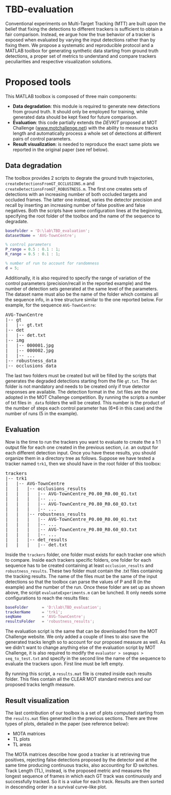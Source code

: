 # TBD-evaluation
Conventional experiments on Multi-Target Tracking (MTT) are built upon the belief that fixing the detections to different trackers is sufficient to obtain a fair comparison. Instead, ee argue how the true behavior of a tracker is exposed when evaluated by varying the input detections rather than by fixing them. We propose a systematic and reproducible protocol and a MATLAB toolbox for generating synthetic data starting from ground truth detections, a proper set of metrics to understand and compare trackers peculiarities and respective visualization solutions.

# Proposed tools
This MATLAB toolbox is composed of three main components:
* **Data degradation**: this module is required to generate new detections from ground truth. It should only be employed for training, while generated data should be kept fixed for future comparison.
* **Evaluation**: this code partially extends the *DEVKIT* proposed at MOT Challenge (www.motchallenge.net) with the ability to measure tracks length and automatically process a whole set of detections at different pairs of control parameters.
* **Result visualization**: is needed to reproduce the exact same plots we reported in the original paper (see ref below).

## Data degradation
The toolbox provides 2 scripts to degrate the ground truth trajectories, `createDetectionsFromGT_OCCLUSIONS.m` and `createDetectionsFromGT_ROBUSTNESS.m`. The first one creates sets of detections with an increasing number of both occluded targets and occluded frames. The latter one instead, varies the detector precision and recall by inserting an increasing number of false positive and false negatives. Both the scripts have some configuration lines at the beginning, specifying the root folder of the toolbox and the name of the sequence to degradate.

```matlab
baseFolder = 'D:\lab\TBD_evaluation';
datasetName = 'AVG-TownCentre';

% control parameters
P_range = 0.5 : 0.1 : 1;
R_range = 0.5 : 0.1 : 1;

% number of run to account for randomness
d = 5;
```

Additionally, it is also required to specify the range of variation of the control parameters (precision/recall in the reported example) and the number of detection sets generated at the same level of the parameters. The dataset name must also be the name of the folder which contains all the sequence info, in a tree structure similar to the one reported below. For example, for the sequence `AVG-TownCentre`:

<pre>
AVG-TownCentre
|-- gt
|   |-- gt.txt
|-- det
|   |-- det.txt
|-- img
|   |-- 000001.jpg
|   |-- 000002.jpg
|   |-- ...
|-- robustness_data
|-- occlusions_data
</pre>

The last two folders must be created but will be filled by the scripts that generates the degraded detections starting from the file `gt.txt`. The `det` folder is not mandatory and needs to be created only if true detector responses are available. The detection format in the .txt files are the one adopted in the MOT Challenge competition. By running the scripts a number of txt files in `_data` folders the will be created. This number is the product of the number of steps each control parameter has (6*6 in this case) and the number of runs (5 in the example).

## Evaluation
Now is the time to run the trackers you want to evaluate to create the a 1:1 output file for each one created in the previous section, *i.e.* an output for each different detection input. Once you have these results, you should organize them in a directory tree as follows. Suppose we have tested a tracker named `trk1`, then we should have in the root folder of this toolbox:

<pre>
trackers
|-- trk1
|   |-- AVG-TownCentre
|   |   |-- occlusions_results
|   |   |   |-- AVG-TownCentre_P0.00_R0.00_01.txt
|   |   |   |-- ...
|   |   |   |-- AVG-TownCentre_P0.80_R0.60_03.txt
|   |   |   |-- ...
|   |   |-- robustness_results
|   |   |   |-- AVG-TownCentre_P0.00_R0.00_01.txt
|   |   |   |-- ...
|   |   |   |-- AVG-TownCentre_P0.80_R0.60_03.txt
|   |   |   |-- ...
|   |   |-- det_results
|   |   |   |-- det.txt
</pre>

Inside the `trackers` folder, one folder must exists for each tracker one which to compare. Inside each trackers specific folders, one folder for each sequence has to be created containing at least `occlusion_results` and `robustness_results`. These two folder must contain the .txt files containing the tracking results. The name of the files must be the same of the input detections so that the toolbox can parse the values of P and R (in the example) and the number of the run. Once these folder are set up as shown above, the script `evaluateExperiments.m` can be lunched. It only needs some configurations to reach the results files:
```matlab
baseFolder      = 'D:\lab\TBD_evaluation';
trackerName     = 'trk1';
seqName         = 'AVG-TownCentre';
resultsFolder   = 'robustness_results';
```
The evaluation script is the same that can be downloaded from the MOT Challenge website. We only added a couple of lines to also save the generated tracks length so to account for our proposed measure as well. As we didn't want to change anything else of the evaluation script by MOT Challenge, it is also required to modify the `evaluator > seqmaps > seq_to_test.txt` and specify in the second line the name of the sequence to evaluate the trackers upon. First line must be left empty.

By running this script, a `results.mat` file is created inside each results folder. This files contain all the CLEAR MOT standard metrics and our proposed tracks length measure.

## Result visualization
The last contribution of our toolbox is a set of plots computed starting from the `results.mat` files generated in the previous sections. There are three types of plots, detailed in the paper (see reference below):
- MOTA matrices
- TL plots
- TL areas

The MOTA matrices describe how good a tracker is at retrieving true positives, rejecting false detections proposed by the detector and at the same time producing continuous tracks, also accounting for ID switches. Track Length (TL), instead, is the proposed metric and measures the longest sequence of frames in which each GT track was continuously and successfully tracked. So it is a value for each track. Results are then sorted in descending order in a survival curve-like plot.

